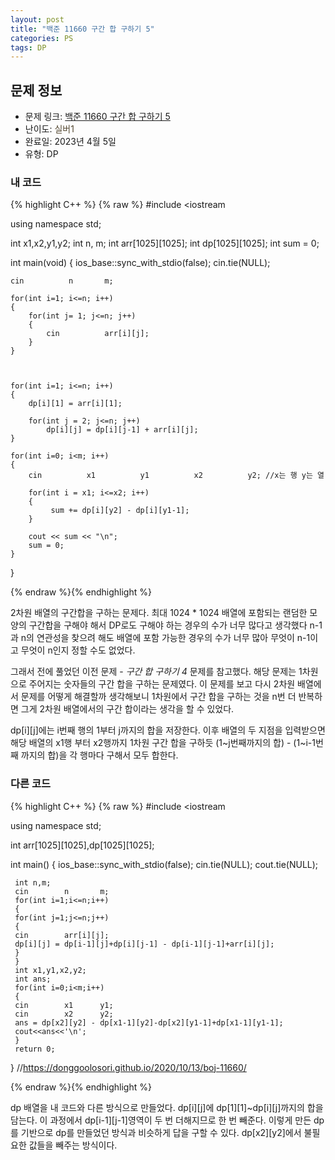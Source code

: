 ```yaml
---
layout: post
title: "백준 11660 구간 합 구하기 5"
categories: PS
tags: DP
---
```


## 문제 정보
- 문제 링크: [백준 11660 구간 합 구하기 5](https://www.acmicpc.net/problem/11660)
- 난이도: <span style="color:#544831">실버1</span>
- 완료일: 2023년 4월 5일
- 유형: DP

### 내 코드

{% highlight C++ %} {% raw %}
#include <iostream	

using namespace std;

int x1,x2,y1,y2;
int n, m;
int arr[1025][1025];
int dp[1025][1025];
int sum = 0;

int main(void)
{
	ios_base::sync_with_stdio(false); cin.tie(NULL);
	
	cin 		 n 		 m;
	
	for(int i=1; i<=n; i++)
	{
		for(int j= 1; j<=n; j++)
		{
			cin 		 arr[i][j];
		}
	}
	
	
	
	for(int i=1; i<=n; i++)
	{
		dp[i][1] = arr[i][1];
		
		for(int j = 2; j<=n; j++)
			dp[i][j] = dp[i][j-1] + arr[i][j];	
	}
	
	for(int i=0; i<m; i++)
	{
		cin 		 x1 		 y1 		 x2 		 y2; //x는 행 y는 열
	
		for(int i = x1; i<=x2; i++)
		{
			 sum += dp[i][y2] - dp[i][y1-1];
		}
	
		cout << sum << "\n";
		sum = 0;
	}
}

{% endraw %}{% endhighlight %}

2차원 배열의 구간합을 구하는 문제다. 최대 1024 * 1024 배열에 포함되는 랜덤한 모양의 구간합을 구해야 해서 DP로도 구해야 하는 경우의 수가 너무 많다고 생각했다 n-1과 n의 연관성을 찾으려 해도 배열에 포함 가능한 경우의 수가 너무 많아 무엇이 n-1이고 무엇이 n인지 정할 수도 없었다. 

그래서 전에 풀었던 이전 문제 - _구간 합 구하기 4_ 문제를 참고했다. 해당 문제는 1차원으로 주어지는 숫자들의 구간 합을 구하는 문제였다. 이 문제를 보고 다시 2차원 배열에서 문제를 어떻게 해결할까 생각해보니 1차원에서 구간 합을 구하는 것을 n번 더 반복하면 그게 2차원 배열에서의 구간 합이라는 생각을 할 수 있었다.

dp[i][j]에는 i번째 행의 1부터 j까지의 합을 저장한다. 이후 배열의 두 지점을 입력받으면 해당 배열의 x1행 부터 x2행까지 1차원 구간 합을 구하듯 (1~j번째까지의 합) - (1~i-1번째 까지의 합)을 각 행마다 구해서 모두 합한다.

### 다른 코드

{% highlight C++ %} {% raw %}
#include <iostream	

using namespace std;

int arr[1025][1025],dp[1025][1025];

int main()
{
	 ios_base::sync_with_stdio(false);
	 cin.tie(NULL);
	 cout.tie(NULL);

	 int n,m;
	 cin		n		m;
	 for(int i=1;i<=n;i++)
	 {
	 for(int j=1;j<=n;j++)
	 {
	 cin		arr[i][j];
	 dp[i][j] = dp[i-1][j]+dp[i][j-1] - dp[i-1][j-1]+arr[i][j];
	 }
	 }
	 int x1,y1,x2,y2;
	 int ans;
	 for(int i=0;i<m;i++)
	 {
	 cin		x1		y1;
	 cin		x2		y2;
	 ans = dp[x2][y2] - dp[x1-1][y2]-dp[x2][y1-1]+dp[x1-1][y1-1];
	 cout<<ans<<'\n';
	 }
	 return 0;
}
//https://donggoolosori.github.io/2020/10/13/boj-11660/

{% endraw %}{% endhighlight %}

dp 배열을 내 코드와 다른 방식으로 만들었다. dp[i][j]에 dp[1][1]~dp[i][j]까지의 합을 담는다. 이 과정에서 dp[i-1][j-1]영역이 두 번 더해지므로 한 번 빼준다. 이렇게 만든 dp를 기반으로 dp를 만들었던 방식과 비슷하게 답을 구할 수 있다. dp[x2][y2]에서 불필요한 값들을 빼주는 방식이다. 
